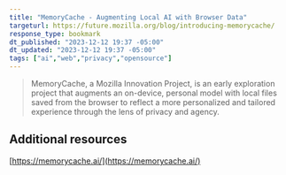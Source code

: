 ```yaml
---
title: "MemoryCache - Augmenting Local AI with Browser Data"
targeturl: https://future.mozilla.org/blog/introducing-memorycache/
response_type: bookmark
dt_published: "2023-12-12 19:37 -05:00"
dt_updated: "2023-12-12 19:37 -05:00"
tags: ["ai","web","privacy","opensource"]
---
```


> MemoryCache, a Mozilla Innovation Project, is an early exploration project that augments an on-device, personal model with local files saved from the browser to reflect a more personalized and tailored experience through the lens of privacy and agency.

## Additional resources

[https://memorycache.ai/](https://memorycache.ai/)
